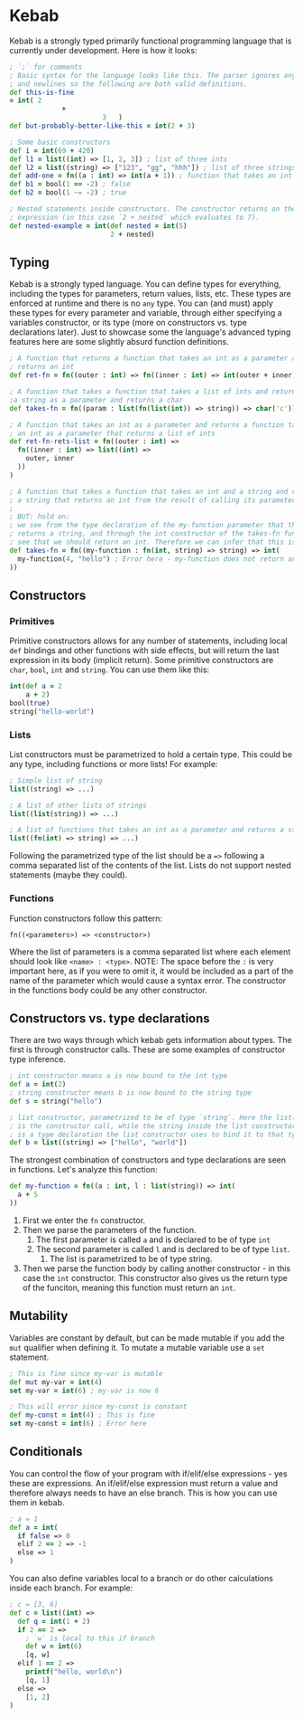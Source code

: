 # Kebab
Kebab is a strongly typed primarily functional programming language that is currently under development. Here is how it looks:

```clj
; `;` for comments
; Basic syntax for the language looks like this. The parser ignores any whitespace
; and newlines so the following are both valid definitions.
def this-is-fine
= int( 2
             +
                       3   )
def but-probably-better-like-this = int(2 + 3)

; Some basic constructors
def i = int(69 + 420)
def l1 = list((int) => [1, 2, 3]) ; list of three ints
def l2 = list((string) => ["123", "gg", "hhh"]) ; list of three strings
def add-one = fn((a : int) => int(a + 1)) ; function that takes an int and returns an int
def b1 = bool(1 == -2) ; false
def b2 = bool(1 ~= -2) ; true

; Nested statements inside constructors. The constructor returns on the first
; expression (in this case `2 + nested` which evaluates to 7).
def nested-example = int(def nested = int(5)
                         2 + nested)

```

## Typing
Kebab is a strongly typed language. You can define types for everything, including the types for parameters, return values, lists, etc. These types are enforced at runtime and there is no `any` type. You can (and must) apply these types for every parameter and variable, through either specifying a variables constructor, or its type (more on constructors vs. type declarations later). Just to showcase some the language's advanced typing features here are some slightly absurd function definitions. 

```clj
; A function that returns a function that takes an int as a parameter and
; returns an int
def ret-fn = fn((outer : int) => fn((inner : int) => int(outer + inner)))

; A function that takes a function that takes a list of ints and returns
;a string as a parameter and returns a char
def takes-fn = fn((param : list(fn(list(int)) => string)) => char('c'))

; A function that takes an int as a parameter and returns a function takes
; an int as a parameter that returns a list of ints
def ret-fn-rets-list = fn((outer : int) =>
  fn((inner : int) => list((int) => 
    outer, inner
  ))
)

; A function that takes a function that takes an int and a string and returns
; a string that returns an int from the result of calling its parameter function
;
; BUT: hold on:
; we see from the type declaration of the my-function parameter that this function
; returns a string, and through the int constructor of the takes-fn function we
; see that we should return an int. Therefore we can infer that this is a type error.
def takes-fn = fn((my-function : fn(int, string) => string) => int(
  my-function(4, "hello") ; Error here - my-function does not return an int
))
```

## Constructors
### Primitives
Primitive constructors allows for any number of statements, including local `def` bindings and other functions with side effects, but will return the last expression in its body (implicit return). Some primitive constructors are `char`, `bool`, `int` and `string`. You can use them like this:
```clj
int(def a = 2
    a + 2)
bool(true)
string("hello-world")
```

### Lists
List constructors must be parametrized to hold a certain type. This could be any type, including functions or more lists! For example:
```clj
; Simple list of string
list((string) => ...)

; A list of other lists of strings
list((list(string)) => ...)

; A list of functions that takes an int as a parameter and returns a string.
list((fn(int) => string) => ...)
```
Following the parametrized type of the list should be a `=>` following a comma separated list of the contents of the list. Lists do not support nested statements (maybe they could).

### Functions
Function constructors follow this pattern:
```
fn((<parameters>) => <constructor>)
```
Where the list of parameters is a comma separated list where each element should look like `<name> : <type>`. NOTE: The space before the `:` is very important here, as if you were to omit it, it would be included as a part of the name of the parameter which would cause a syntax error. The constructor in the functions body could be any other constructor.

## Constructors vs. type declarations
There are two ways through which kebab gets information about types. The first is through constructor calls. These are some examples of constructor type inference.
```clj
; int constructor means a is now bound to the int type
def a = int(2)
; string constructor means b is now bound to the string type
def s = string("hello")

; list constructor, parametrized to be of type `string`. Here the list(...)
; is the constructor call, while the string inside the list constructor
; is a type declaration the list constructor uses to bind it to that type
def b = list((string) => ["hello", "world"])
```

The strongest combination of constructors and type declarations are seen in functions. Let's analyze this function:
```clj
def my-function = fn((a : int, l : list(string)) => int(
  a + 5
))
```
1. First we enter the `fn` constructor.
2. Then we parse the parameters of the function.
    1. The first parameter is called `a` and is declared to be of type `int`
    2. The second parameter is called `l` and is declared to be of type `list`.
        1. The list is parametrized to be of type string.
3. Then we parse the function body by calling another constructor - in this case the `int` constructor. This constructor also gives us the return type of the funciton, meaning this function must return an `int`.

## Mutability
Variables are constant by default, but can be made mutable if you add the `mut` qualifier when defining it. To mutate a mutable variable use a `set` statement.
```clj
; This is fine since my-var is mutable
def mut my-var = int(4)
set my-var = int(6) ; my-var is now 6

; This will error since my-const is constant
def my-const = int(4) ; This is fine
set my-const = int(6) ; Error here
```

## Conditionals
You can control the flow of your program with if/elif/else expressions - yes these are expressions. An if/elif/else expression must return a value and therefore always needs to have an else branch. This is how you can use them in kebab.
```clj
; a = 1
def a = int(
  if false => 0
  elif 2 == 2 => -1
  else => 1
)

```

You can also define variables local to a branch or do other calculations inside each branch. For example:
```clj
; c = [3, 6]
def c = list((int) =>
  def q = int(1 + 2)
  if 2 == 2 =>
    ; `w` is local to this if branch
    def w = int(6)
    [q, w]
  elif 1 == 2 =>
    printf("hello, world\n")
    [q, 1]
  else =>
    [1, 2]
)
```
